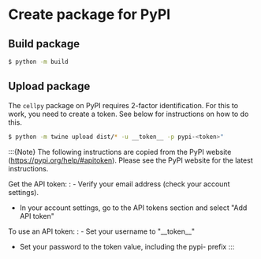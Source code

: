 # Create package for PyPI

## Build package

```bash
$ python -m build
```

## Upload package

The `cellpy` package on PyPI requires 2-factor identification. For this to work, you need to create a token.
See below for instructions on how to do this.

```bash
$ python -m twine upload dist/* -u __token__ -p pypi-<token>"
```

:::{Note}
The following instructions are copied from the PyPI website (<https://pypi.org/help/#apitoken>).
Please see the PyPI website for the latest instructions.

Get the API token:
: - Verify your email address (check your account settings).
  - In your account settings, go to the API tokens section and select "Add API token"

To use an API token:
: - Set your username to "\_\_token\_\_"
  - Set your password to the token value, including the pypi- prefix
:::
